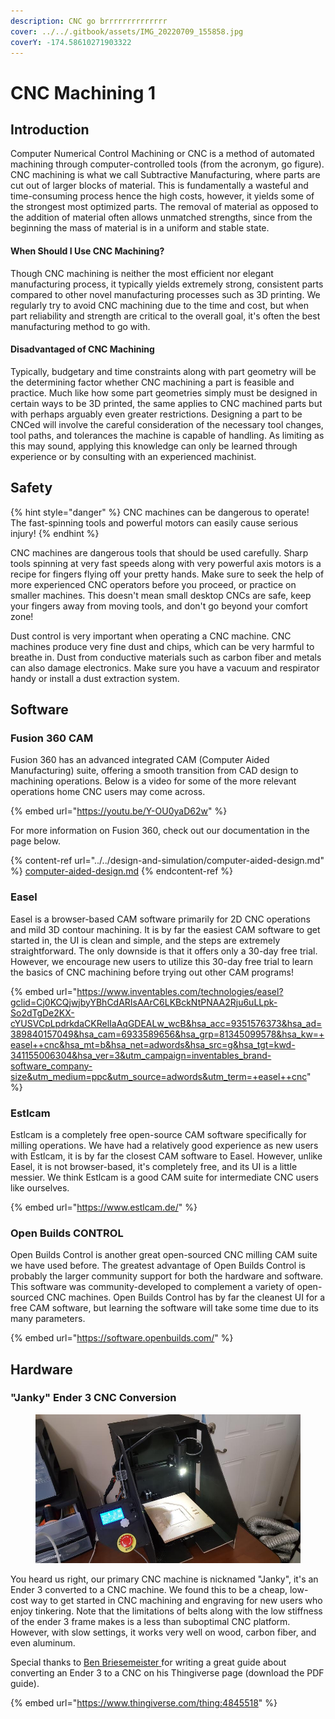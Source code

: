 ```yaml
---
description: CNC go brrrrrrrrrrrrrr
cover: ../../.gitbook/assets/IMG_20220709_155858.jpg
coverY: -174.58610271903322
---
```


# CNC Machining 1

## Introduction

Computer Numerical Control Machining or CNC is a method of automated machining through computer-controlled tools (from the acronym, go figure). CNC machining is what we call Subtractive Manufacturing, where parts are cut out of larger blocks of material. This is fundamentally a wasteful and time-consuming process hence the high costs, however, it yields some of the strongest most optimized parts. The removal of material as opposed to the addition of material often allows unmatched strengths, since from the beginning the mass of material is in a uniform and stable state.&#x20;

#### When Should I Use CNC Machining?

Though CNC machining is neither the most efficient nor elegant manufacturing process, it typically yields extremely strong, consistent parts compared to other novel manufacturing processes such as 3D printing. We regularly try to avoid CNC machining due to the time and cost, but when part reliability and strength are critical to the overall goal, it's often the best manufacturing method to go with.

#### Disadvantaged of CNC Machining

Typically, budgetary and time constraints along with part geometry will be the determining factor whether CNC machining a part is feasible and practice. Much like how some part geometries simply must be designed in certain ways to be 3D printed, the same applies to CNC machined parts but with perhaps arguably even greater restrictions. Designing a part to be CNCed will involve the careful consideration of the necessary tool changes, tool paths, and tolerances the machine is capable of handling. As limiting as this may sound, applying this knowledge can only be learned through experience or by consulting with an experienced machinist.

## Safety

{% hint style="danger" %}
CNC machines can be dangerous to operate! The fast-spinning tools and powerful motors can easily cause serious injury!
{% endhint %}

CNC machines are dangerous tools that should be used carefully. Sharp tools spinning at very fast speeds along with very powerful axis motors is a recipe for fingers flying off your pretty hands. Make sure to seek the help of more experienced CNC operators before you proceed, or practice on smaller machines. This doesn't mean small desktop CNCs are safe, keep your fingers away from moving tools, and don't go beyond your comfort zone!

Dust control is very important when operating a CNC machine. CNC machines produce very fine dust and chips, which can be very harmful to breathe in. Dust from conductive materials such as carbon fiber and metals can also damage electronics. Make sure you have a vacuum and respirator handy or install a dust extraction system.&#x20;

## Software

### Fusion 360 CAM

Fusion 360 has an advanced integrated CAM (Computer Aided Manufacturing) suite, offering a smooth transition from CAD design to machining operations. Below is a video for some of the more relevant operations home CNC users may come across.

{% embed url="https://youtu.be/Y-OU0yaD62w" %}

For more information on Fusion 360, check out our documentation in the page below.

{% content-ref url="../../design-and-simulation/computer-aided-design.md" %}
[computer-aided-design.md](../../design-and-simulation/computer-aided-design.md)
{% endcontent-ref %}

### Easel

Easel is a browser-based CAM software primarily for 2D CNC operations and mild 3D contour machining. It is by far the easiest CAM software to get started in, the UI is clean and simple, and the steps are extremely straightforward. The only downside is that it offers only a 30-day free trial. However, we encourage new users to utilize this 30-day free trial to learn the basics of CNC machining before trying out other CAM programs!

{% embed url="https://www.inventables.com/technologies/easel?gclid=Cj0KCQjwjbyYBhCdARIsAArC6LKBckNtPNAA2Rju6uLLpk-So2dTgDe2KX-cYUSVCpLpdrkdaCKRelIaAqGDEALw_wcB&hsa_acc=9351576373&hsa_ad=389840157049&hsa_cam=6933589656&hsa_grp=81345099578&hsa_kw=+easel++cnc&hsa_mt=b&hsa_net=adwords&hsa_src=g&hsa_tgt=kwd-341155006304&hsa_ver=3&utm_campaign=inventables_brand-software_company-size&utm_medium=ppc&utm_source=adwords&utm_term=+easel++cnc" %}

### Estlcam

Estlcam is a completely free open-source CAM software specifically for milling operations. We have had a relatively good experience as new users with Estlcam, it is by far the closest CAM software to Easel. However, unlike Easel, it is not browser-based, it's completely free, and its UI is a little messier. We think Estlcam is a good CAM suite for intermediate CNC users like ourselves.&#x20;

{% embed url="https://www.estlcam.de/" %}

### Open Builds CONTROL

Open Builds Control is another great open-sourced CNC milling CAM suite we have used before. The greatest advantage of Open Builds Control is probably the larger community support for both the hardware and software. This software was community-developed to complement a variety of open-sourced CNC machines. Open Builds Control has by far the cleanest UI for a free CAM software, but learning the software will take some time due to its many parameters.

{% embed url="https://software.openbuilds.com/" %}

## Hardware

### "Janky" Ender 3 CNC Conversion

<figure><img src="../../.gitbook/assets/20220312_205214.jpg" alt=""><figcaption></figcaption></figure>

You heard us right, our primary CNC machine is nicknamed "Janky", it's an Ender 3 converted to a CNC machine. We found this to be a cheap, low-cost way to get started in CNC machining and engraving for new users who enjoy tinkering. Note that the limitations of belts along with the low stiffness of the ender 3 frame makes is a less than suboptimal CNC platform. However, with slow settings, it works very well on wood, carbon fiber, and even aluminum.&#x20;

Special thanks to [Ben ](https://www.thingiverse.com/thinngimaker)[Briesemeister](https://www.thingiverse.com/thinngimaker)[ ](https://www.thingiverse.com/thinngimaker)for writing a great guide about converting an Ender 3 to a CNC on his Thingiverse page (download the PDF guide).

{% embed url="https://www.thingiverse.com/thing:4845518" %}

